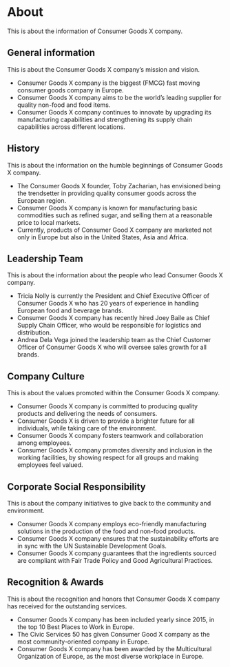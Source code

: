 # About

This is about the information of Consumer Goods X company.

## General information

This is about the Consumer Goods X company’s mission and vision.

- Consumer Goods X company is the biggest (FMCG) fast moving consumer goods company in Europe.
- Consumer Goods X company aims to be the world’s leading supplier for quality non-food and food items.
- Consumer Goods X company continues to innovate by upgrading its manufacturing capabilities and strengthening its supply chain capabilities across different locations.

## History

This is about the information on the humble beginnings of Consumer Goods X company.

- The Consumer Goods X founder, Toby Zacharian, has envisioned being the trendsetter in providing quality consumer goods across the European region.
- Consumer Goods X company is known for manufacturing basic commodities such as refined sugar, and selling them at a reasonable price to local markets.
- Currently, products of Consumer Good X company are marketed not only in Europe but also in the United States, Asia and Africa.

## Leadership Team

This is about the information about the people who lead Consumer Goods X company.

- Tricia Nolly is currently the President and Chief Executive Officer of Consumer Goods X who has 20 years of experience in handling European food and beverage brands.
- Consumer Goods X company has recently hired Joey Baile as Chief Supply Chain Officer, who would be responsible for logistics and distribution.
- Andrea Dela Vega joined the leadership team as the Chief Customer Officer of Consumer Goods X who will oversee sales growth for all brands.

## Company Culture

This is about the values promoted within the Consumer Goods X company.

- Consumer Goods X company is committed to producing quality products and delivering the needs of consumers.
- Consumer Goods X is driven to provide a brighter future for all individuals, while taking care of the environment.
- Consumer Goods X company fosters teamwork and collaboration among employees.
- Consumer Goods X company promotes diversity and inclusion in the working facilities, by showing respect for all groups and making employees feel valued.

## Corporate Social Responsibility

This is about the company initiatives to give back to the community and environment.

- Consumer Goods X company employs eco-friendly manufacturing solutions in the production of the food and non-food products.
- Consumer Goods X company ensures that the sustainability efforts are in sync with the UN Sustainable Development Goals.
- Consumer Goods X company guarantees that the ingredients sourced are compliant with Fair Trade Policy and Good Agricultural Practices.

## Recognition & Awards

This is about the recognition and honors that Consumer Goods X  company has received for the outstanding services.

- Consumer Goods X company has been included yearly since 2015, in the top 10 Best Places to Work in Europe.
- The Civic Services 50 has given Consumer Good X company as the most community-oriented company in Europe.
- Consumer Goods X company has been awarded by the Multicultural Organization of Europe, as the most diverse workplace in Europe.
